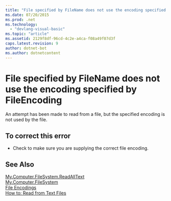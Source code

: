 ```yaml
---
title: "File specified by FileName does not use the encoding specified by FileEncoding"
ms.date: 07/20/2015
ms.prod: .net
ms.technology: 
  - "devlang-visual-basic"
ms.topic: "article"
ms.assetid: 2129f8df-96cd-4c2e-a4ca-f08a49f07d3f
caps.latest.revision: 9
author: dotnet-bot
ms.author: dotnetcontent
---
```

# File specified by FileName does not use the encoding specified by FileEncoding
An attempt has been made to read from a file, but the specified encoding is not used by the file.  
  
## To correct this error  
  
-   Check to make sure you are supplying the correct file encoding.  
  
## See Also  
 [My.Computer.FileSystem.ReadAllText](xref:microsoft.visualbasic.devices.FileSystem.ReadAllText)  
 [My.Computer.FileSystem](xref:microsoft.visualbasic.devices.FileSystem)  
 [File Encodings](../../visual-basic/developing-apps/programming/drives-directories-files/file-encodings.md)  
 [How to: Read from Text Files](../../visual-basic/developing-apps/programming/drives-directories-files/how-to-read-from-text-files.md)
